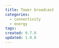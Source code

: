 ```yaml
---
title: Tower broadcast
categories:
  - connectivity
  - energy
tags:
created: 0.7.0
updated: 1.0.0
---
```

